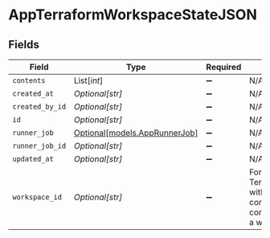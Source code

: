 # AppTerraformWorkspaceStateJSON


## Fields

| Field                                                                                                  | Type                                                                                                   | Required                                                                                               | Description                                                                                            |
| ------------------------------------------------------------------------------------------------------ | ------------------------------------------------------------------------------------------------------ | ------------------------------------------------------------------------------------------------------ | ------------------------------------------------------------------------------------------------------ |
| `contents`                                                                                             | List[*int*]                                                                                            | :heavy_minus_sign:                                                                                     | N/A                                                                                                    |
| `created_at`                                                                                           | *Optional[str]*                                                                                        | :heavy_minus_sign:                                                                                     | N/A                                                                                                    |
| `created_by_id`                                                                                        | *Optional[str]*                                                                                        | :heavy_minus_sign:                                                                                     | N/A                                                                                                    |
| `id`                                                                                                   | *Optional[str]*                                                                                        | :heavy_minus_sign:                                                                                     | N/A                                                                                                    |
| `runner_job`                                                                                           | [Optional[models.AppRunnerJob]](../models/apprunnerjob.md)                                             | :heavy_minus_sign:                                                                                     | N/A                                                                                                    |
| `runner_job_id`                                                                                        | *Optional[str]*                                                                                        | :heavy_minus_sign:                                                                                     | N/A                                                                                                    |
| `updated_at`                                                                                           | *Optional[str]*                                                                                        | :heavy_minus_sign:                                                                                     | N/A                                                                                                    |
| `workspace_id`                                                                                         | *Optional[str]*                                                                                        | :heavy_minus_sign:                                                                                     | Foreign key to TerraformWorkspace with unique constraint to prevent conflicting states for a workspace |